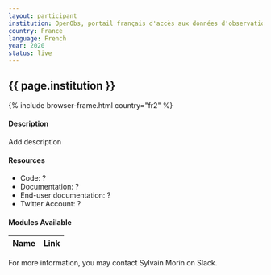 ```yaml
---
layout: participant
institution: OpenObs, portail français d'accès aux données d'observation sur les espèces (UMS Patrinat (OFB, CNRS, MNHN))
country: France
language: French
year: 2020
status: live
---
```


## {{ page.institution }}

{% include browser-frame.html country="fr2" %}

#### Description 

Add description

#### Resources

- Code: ?
- Documentation: ?
- End-user documentation: ?
- Twitter Account: ?

#### Modules Available 

| Name              | Link                                                          | 
| ------------------|---------------------------------------------------------------|




For more information, you may contact Sylvain Morin on Slack.
